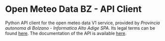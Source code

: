 # Open Meteo Data BZ - API Client

Python API client for the open meteo data V1 service, provided by _Provincia autonoma di Bolzano - Informatica Alto Adige SPA_. Its legal terms can be found [here](https://data.civis.bz.it/legal). The documentation of the API is available [here](https://data.civis.bz.it/dataset/misure-meteo-e-idrografiche).
